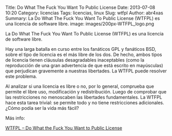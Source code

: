 Title: Do What The Fuck You Want To Public License
Date: 2013-07-08 10:20
Category: licencias
Tags: licencias, linux
Slug: wtfpl
Author: abr4xas
Summary: La Do What The Fuck You Want To Public License (WTFPL) es una licencia de software libre.
image: images/200px-WTFPL_logo.png

La Do What The Fuck You Want To Public License (WTFPL) es una licencia de software libre.

Hay una larga batalla en curso entre los fan&aacute;ticos GPL y fan&aacute;ticos BSD, sobre el tipo de licencia es el m&aacute;s libre de los dos. De hecho, ambos tipos de licencia tienen cl&aacute;usulas desagradables inaceptables (como la reproducci&oacute;n de una gran advertencia de que est&aacute; escrito en may&uacute;sculas) que perjudican gravemente a nuestras libertades. La WTFPL puede resolver este problema.

Al analizar si una licencia es libre o no, por lo general, comprueba que permite el libre uso, modificaci&oacute;n y redistribuci&oacute;n. Luego de comprobar que las restricciones no menoscaben las libertades fundamentales. La WTFPL hace esta tarea trivial: se permite todo y no tiene restricciones adicionales. ¿C&oacute;mo pod&iacute;a ser la vida m&aacute;s f&aacute;cil? 

M&aacute;s info: 

[WTFPL – Do What the Fuck You Want to Public License](http://www.wtfpl.net/about/ "WTFPL – Do What the Fuck You Want to Public License")